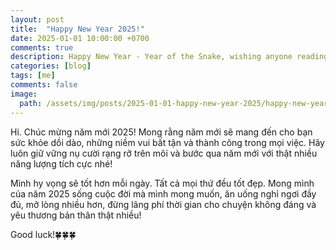 ```yaml
---
layout: post
title:  "Happy New Year 2025!"
date: 2025-01-01 10:00:00 +0700
comments: true
description: Happy New Year - Year of the Snake, wishing anyone reading this post good health, success in work and life.
categories: [blog]
tags: [me]
comments: false
image:
  path: /assets/img/posts/2025-01-01-happy-new-year-2025/happy-new-year.gif
---
```


Hi. Chúc mừng năm mới 2025! Mong rằng năm mới sẽ mang đến cho bạn sức khỏe dồi dào, những niềm vui bất tận và thành công trong mọi việc. Hãy luôn giữ vững nụ cười rạng rỡ trên môi và bước qua năm mới với thật nhiều năng lượng tích cực nhé!

Mình hy vọng sẽ tốt hơn mỗi ngày. Tất cả mọi thứ đều tốt đẹp. Mong mình của năm 2025 sống cuộc đời mà mình mong muốn, ăn uống nghỉ ngơi đầy đủ, mở lòng nhiều hơn, đừng lãng phí thời gian cho chuyện không đáng và yêu thương bản thân thật nhiều!

Good luck!🍀🍀🍀
